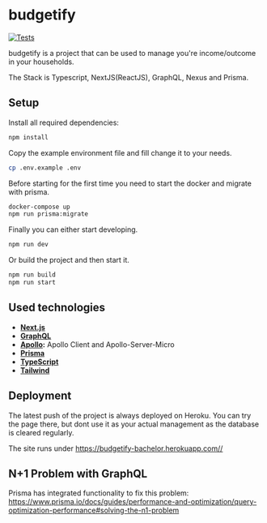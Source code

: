 # budgetify

[![Tests](https://github.com/TKSpectro/budgetify/actions/workflows/test.yml/badge.svg)](https://github.com/TKSpectro/budgetify/actions/workflows/test.yml)

budgetify is a project that can be used to manage you're income/outcome in your households.

The Stack is Typescript, NextJS(ReactJS), GraphQL, Nexus and Prisma.

## Setup

Install all required dependencies:

```bash
npm install
```

Copy the example environment file and fill change it to your needs.

```bash
cp .env.example .env
```

Before starting for the first time you need to start the docker and migrate with prisma.

```bash
docker-compose up
npm run prisma:migrate
```

Finally you can either start developing.

```bash
npm run dev
```

Or build the project and then start it.

```bash
npm run build
npm run start
```

## Used technologies

- **[Next.js](https://nextjs.org/)**
- **[GraphQL](https://graphql.org/)**
- **[Apollo](https://www.apollographql.com/):** Apollo Client and Apollo-Server-Micro
- **[Prisma](https://www.prisma.io/)**
- **[TypeScript](https://www.typescriptlang.org/)**
- **[Tailwind](https://tailwindcss.com)**

## Deployment

The latest push of the project is always deployed on Heroku.
You can try the page there, but dont use it as your actual management as the database is cleared regularly.

The site runs under <https://budgetify-bachelor.herokuapp.com//>

## N+1 Problem with GraphQL

Prisma has integrated functionality to fix this problem:
<https://www.prisma.io/docs/guides/performance-and-optimization/query-optimization-performance#solving-the-n1-problem>
